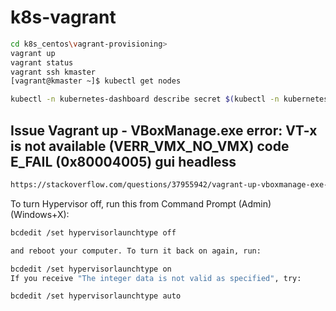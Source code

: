 # k8s-vagrant
```bash
cd k8s_centos\vagrant-provisioning>
vagrant up
vagrant status
vagrant ssh kmaster
[vagrant@kmaster ~]$ kubectl get nodes
```
```bash
kubectl -n kubernetes-dashboard describe secret $(kubectl -n kubernetes-dashboard get secret | sls admin-user | ForEach-Object { $_ -Split '\s+' } | Select -First 1)
```

## Issue Vagrant up - VBoxManage.exe error: VT-x is not available (VERR_VMX_NO_VMX) code E_FAIL (0x80004005) gui headless
```bash
https://stackoverflow.com/questions/37955942/vagrant-up-vboxmanage-exe-error-vt-x-is-not-available-verr-vmx-no-vmx-code
```

To turn Hypervisor off, run this from Command Prompt (Admin) (Windows+X):
```bash
bcdedit /set hypervisorlaunchtype off

and reboot your computer. To turn it back on again, run:

bcdedit /set hypervisorlaunchtype on
If you receive "The integer data is not valid as specified", try:

bcdedit /set hypervisorlaunchtype auto
```

